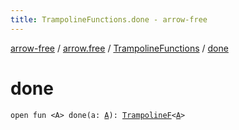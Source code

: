 ```yaml
---
title: TrampolineFunctions.done - arrow-free
---
```


[arrow-free](../../index.html) / [arrow.free](../index.html) / [TrampolineFunctions](index.html) / [done](./done.html)

# done

`open fun <A> done(a: `[`A`](done.html#A)`): `[`TrampolineF`](../-trampoline-f.html)`<`[`A`](done.html#A)`>`